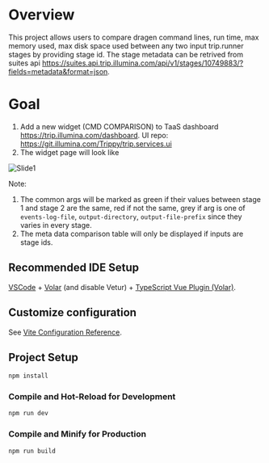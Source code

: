 # Overview
This project allows users to compare dragen command lines, run time, max memory used, max disk space used between any two input trip.runner stages by providing stage id. The stage metadata can be retrived from suites api <https://suites.api.trip.illumina.com/api/v1/stages/10749883/?fields=metadata&format=json>.

# Goal
1. Add a new widget (CMD COMPARISON) to TaaS dashboard <https://trip.illumina.com/dashboard>. UI repo: <https://git.illumina.com/Trippy/trip.services.ui>
2. The widget page will look like
   
![Slide1](https://github.com/yduan004/cmd_parser/assets/22733883/4d926378-1dde-47f6-a584-b6806ea8756f)


Note: 
1. The common args will be marked as green if their values between stage 1 and stage 2 are the same, red if not the same, grey if arg is one of `events-log-file`, `output-directory`, `output-file-prefix` since they varies in every stage.
2. The meta data comparison table will only be displayed if inputs are stage ids.

## Recommended IDE Setup

[VSCode](https://code.visualstudio.com/) + [Volar](https://marketplace.visualstudio.com/items?itemName=Vue.volar) (and disable Vetur) + [TypeScript Vue Plugin (Volar)](https://marketplace.visualstudio.com/items?itemName=Vue.vscode-typescript-vue-plugin).

## Customize configuration

See [Vite Configuration Reference](https://vitejs.dev/config/).

## Project Setup

```sh
npm install
```

### Compile and Hot-Reload for Development

```sh
npm run dev
```

### Compile and Minify for Production

```sh
npm run build
```
